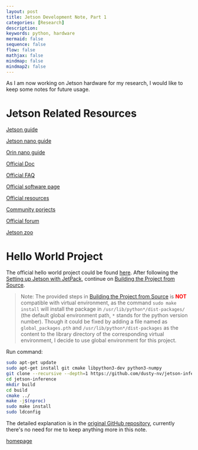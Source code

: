 ```yaml
---
layout: post
title: Jetson Development Note, Part 1
categories: [Research]
description: 
keywords: python, hardware
mermaid: false
sequence: false
flow: false
mathjax: false
mindmap: false
mindmap2: false
---
```



As I am now working on Jetson hardware for my research, I would like to keep some notes for future usage.

# Jetson Related Resources

[Jetson guide](https://developer.nvidia.com/embedded/learn/getting-started-jetson)

[Jetson nano guide](https://developer.nvidia.com/embedded/learn/get-started-jetson-nano-devkit) 

[Orin nano guide](https://developer.nvidia.com/embedded/learn/get-started-jetson-orin-nano-devkit) 

[Official Doc](https://docs.nvidia.com/jetson/archives/r34.1/DeveloperGuide/index.html)

[Official FAQ](https://developer.nvidia.com/embedded/faq) 

[Official software page](https://developer.nvidia.com/embedded/develop/software) 

[Official resources](https://developer.nvidia.com/embedded/community/resources) 

[Community porjects](https://developer.nvidia.com/embedded/community/jetson-projects) 

[Official forum](https://forums.developer.nvidia.com/c/agx-autonomous-machines/jetson-embedded-systems/jetson-projects/78) 

[Jetson zoo](https://elinux.org/Jetson_Zoo) 


# Hello World Project

The official hello world project could be found [here](https://github.com/dusty-nv/jetson-inference).
After following the [Setting up Jetson with JetPack](https://github.com/dusty-nv/jetson-inference/blob/master/docs/jetpack-setup-2.md), continue on [Building the Project from Source](https://github.com/dusty-nv/jetson-inference/blob/master/docs/building-repo-2.md).

> Note: The provided steps in [Building the Project from Source](https://github.com/dusty-nv/jetson-inference/blob/master/docs/building-repo-2.md) is <span style="color:red">**NOT**</span> compatible with virtual environment, as the command `sudo make install` will install the package in `/usr/lib/python*/dist-packages/` (the default global environment path, `*` stands for the python version number). Though it could be fixed by adding a file named as `global_packages.pth` and `/usr/lib/python*/dist-packages` as the content to the library directory of the corresponding virtual environment, I decide to use global environment for this project.

Run command:

```bash
sudo apt-get update
sudo apt-get install git cmake libpython3-dev python3-numpy
git clone --recursive --depth=1 https://github.com/dusty-nv/jetson-inference
cd jetson-inference
mkdir build
cd build
cmake ../
make -j$(nproc)
sudo make install
sudo ldconfig
```

The detailed explanation is in the [original GitHub repository](https://github.com/dusty-nv/jetson-inference/blob/master/docs/building-repo-2.md), currently there's no need for me to keep anything more in this note.


[homepage](/)
